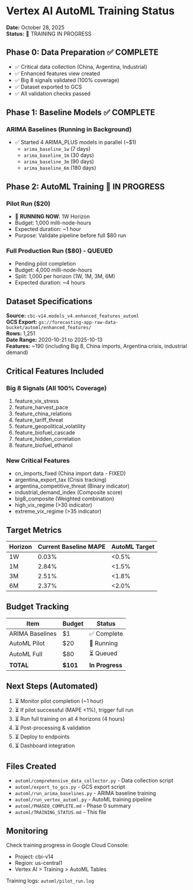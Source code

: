 # Vertex AI AutoML Training Status

**Date:** October 28, 2025  
**Status:** 🚀 TRAINING IN PROGRESS

## Phase 0: Data Preparation ✅ COMPLETE

- ✅ Critical data collection (China, Argentina, Industrial)
- ✅ Enhanced features view created
- ✅ Big 8 signals validated (100% coverage)
- ✅ Dataset exported to GCS
- ✅ All validation checks passed

## Phase 1: Baseline Models ✅ COMPLETE

### ARIMA Baselines (Running in Background)
- ✅ Started 4 ARIMA_PLUS models in parallel (~$1)
  - `arima_baseline_1w` (7 days)
  - `arima_baseline_1m` (30 days)
  - `arima_baseline_3m` (90 days)
  - `arima_baseline_6m` (180 days)

## Phase 2: AutoML Training 🚀 IN PROGRESS

### Pilot Run ($20)
- 🚀 **RUNNING NOW**: 1W Horizon  
- Budget: 1,000 milli-node-hours
- Expected duration: ~1 hour
- Purpose: Validate pipeline before full $80 run

### Full Production Run ($80) - QUEUED
- Pending pilot completion
- Budget: 4,000 milli-node-hours  
- Split: 1,000 per horizon (1W, 1M, 3M, 6M)
- Expected duration: ~4 hours

## Dataset Specifications

**Source:** `cbi-v14.models_v4.enhanced_features_automl`  
**GCS Export:** `gs://forecasting-app-raw-data-bucket/automl/enhanced_features/`  
**Rows:** 1,251  
**Date Range:** 2020-10-21 to 2025-10-13  
**Features:** ~190 (including Big 8, China imports, Argentina crisis, industrial demand)

## Critical Features Included

### Big 8 Signals (All 100% Coverage)
1. feature_vix_stress
2. feature_harvest_pace  
3. feature_china_relations
4. feature_tariff_threat
5. feature_geopolitical_volatility
6. feature_biofuel_cascade
7. feature_hidden_correlation
8. feature_biofuel_ethanol

### New Critical Features
- cn_imports_fixed (China import data - FIXED)
- argentina_export_tax (Crisis tracking)
- argentina_competitive_threat (Binary indicator)
- industrial_demand_index (Composite score)
- big8_composite (Weighted combination)
- high_vix_regime (>30 indicator)
- extreme_vix_regime (>35 indicator)

## Target Metrics

| Horizon | Current Baseline MAPE | AutoML Target |
|---------|----------------------|---------------|
| 1W | 0.03% | <0.5% |
| 1M | 2.84% | <1.5% |
| 3M | 2.51% | <1.8% |
| 6M | 2.37% | <2.0% |

## Budget Tracking

| Item | Budget | Status |
|------|--------|--------|
| ARIMA Baselines | $1 | ✅ Complete |
| AutoML Pilot | $20 | 🚀 Running |
| AutoML Full | $80 | ⏳ Queued |
| **TOTAL** | **$101** | **In Progress** |

## Next Steps (Automated)

1. ⏳ Monitor pilot completion (~1 hour)
2. ⏳ If pilot successful (MAPE <1%), trigger full run
3. ⏳ Run full training on all 4 horizons (4 hours)
4. ⏳ Post-processing & validation
5. ⏳ Deploy to endpoints
6. ⏳ Dashboard integration

## Files Created

- `automl/comprehensive_data_collector.py` - Data collection script
- `automl/export_to_gcs.py` - GCS export script
- `automl/run_arima_baselines.py` - ARIMA baseline training
- `automl/run_vertex_automl.py` - AutoML training pipeline
- `automl/PHASE0_COMPLETE.md` - Phase 0 summary
- `automl/TRAINING_STATUS.md` - This file

## Monitoring

Check training progress in Google Cloud Console:
- Project: cbi-v14
- Region: us-central1
- Vertex AI > Training > AutoML Tables

Training logs: `automl/pilot_run.log`






